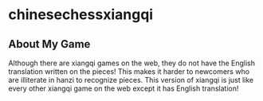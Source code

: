 # chinesechessxiangqi
## About My Game

Although there are xiangqi games on the web, they do not have the English translation written on the pieces! This makes it  harder to newcomers who are illiterate in hanzi to recognize pieces. This version of xiangqi is just like every other xiangqi game on the web except it has English translation!



